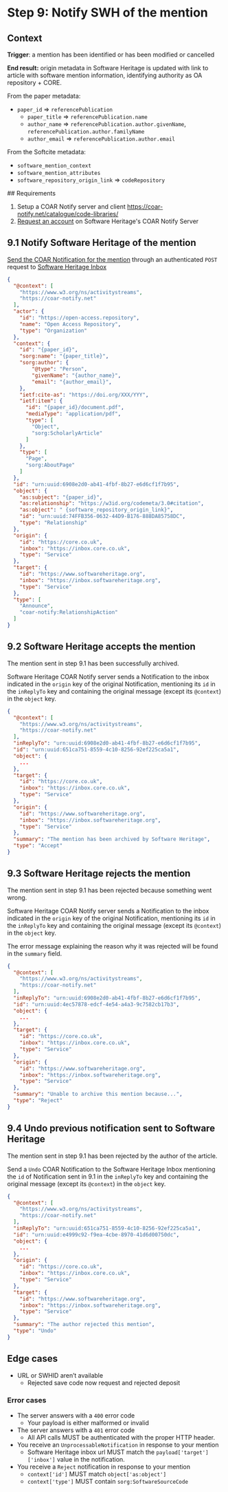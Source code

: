 # Step 9: Notify SWH of the mention

## Context

**Trigger**: a mention has been identified or has been modified or cancelled 

**End result:** origin metadata in Software Heritage is updated with link to
article with software mention information, identifying authority as OA
repository + CORE.

From the paper metadata:

* `paper_id` => `referencePublication`
    * `paper_title` => `referencePublication.name`
    * `author_name` => `referencePublication.author.givenName`, `referencePublication.author.familyName`
    * `author_email` => `referencePublication.author.email`

From the Softcite metadata:

* `software_mention_context`
* `software_mention_attributes`
* `software_repository_origin_link` => `codeRepository`

## Requirements

1. Setup a COAR Notify server and client https://coar-notify.net/catalogue/code-libraries/
2. [Request an account](https://docs.softwareheritage.org/user/coarnotify/howto/account.html)
   on Software Heritage's COAR Notify Server

## 9.1 Notify Software Heritage of the mention

[Send the COAR Notification for the mention](https://docs.softwareheritage.org/user/coarnotify/howto/mention.html) 
through an authenticated `POST` request to 
[Software Heritage Inbox](https://inbox.softwareheritage.org)

```json
{
  "@context": [
    "https://www.w3.org/ns/activitystreams",
    "https://coar-notify.net"
  ],
  "actor": {
    "id": "https://open-access.repository",
    "name": "Open Access Repository",
    "type": "Organization"
  },
  "context": {
    "id": "{paper_id}",
    "sorg:name": "{paper_title}",
    "sorg:author": {
        "@type": "Person",
        "givenName": "{author_name}",
        "email": "{author_email}",
    },
    "ietf:cite-as": "https://doi.org/XXX/YYY",
    "ietf:item": {
      "id": "{paper_id}/document.pdf",
      "mediaType": "application/pdf",
      "type": [
        "Object",
        "sorg:ScholarlyArticle"
      ]
    },
    "type": [
      "Page",
      "sorg:AboutPage"
    ]
  }, 
  "id": "urn:uuid:6908e2d0-ab41-4fbf-8b27-e6d6cf1f7b95",
  "object": {
    "as:subject": "{paper_id}",
    "as:relationship": "https://w3id.org/codemeta/3.0#citation",
    "as:object": " {software_repository_origin_link}",
    "id": "urn:uuid:74FFB356-0632-44D9-B176-888DA85758DC",
    "type": "Relationship"
  },
  "origin": {
    "id": "https://core.co.uk",
    "inbox": "https://inbox.core.co.uk",
    "type": "Service"
  },
  "target": {
    "id": "https://www.softwareheritage.org",
    "inbox": "https://inbox.softwareheritage.org",
    "type": "Service"
  },
  "type": [
    "Announce",
    "coar-notify:RelationshipAction"
  ]
}
```

## 9.2 Software Heritage accepts the mention

The mention sent in step 9.1 has been successfully archived.

Software Heritage COAR Notify server sends a Notification to the inbox indicated in the
`origin` key of the original Notification, mentioning its `id` in the `inReplyTo` key
and containing the original message (except its `@context`) in the `object` key.

```json
{
  "@context": [
    "https://www.w3.org/ns/activitystreams",
    "https://coar-notify.net"
  ],
  "inReplyTo": "urn:uuid:6908e2d0-ab41-4fbf-8b27-e6d6cf1f7b95",
  "id": "urn:uuid:651ca751-8559-4c10-8256-92ef225ca5a1",
  "object": {
    ...
  },
  "target": {
    "id": "https://core.co.uk",
    "inbox": "https://inbox.core.co.uk",
    "type": "Service"
  },
  "origin": {
    "id": "https://www.softwareheritage.org",
    "inbox": "https://inbox.softwareheritage.org",
    "type": "Service"
  },
  "summary": "The mention has been archived by Software Heritage",
  "type": "Accept"
}
```

## 9.3 Software Heritage rejects the mention

The mention sent in step 9.1 has been rejected because something went wrong.

Software Heritage COAR Notify server sends a Notification to the inbox indicated in the
`origin` key of the original Notification, mentioning its `id` in the `inReplyTo` key
and containing the original message (except its `@context`) in the `object` key.

The error message explaining the reason why it was rejected will be found in the
`summary` field.

```json
{
  "@context": [
    "https://www.w3.org/ns/activitystreams",
    "https://coar-notify.net"
  ],
  "inReplyTo": "urn:uuid:6908e2d0-ab41-4fbf-8b27-e6d6cf1f7b95",
  "id": "urn:uuid:4ec57878-edcf-4e54-a4a3-9c7582cb17b3",
  "object": {
    ...
  },
  "target": {
    "id": "https://core.co.uk",
    "inbox": "https://inbox.core.co.uk",
    "type": "Service"
  },
  "origin": {
    "id": "https://www.softwareheritage.org",
    "inbox": "https://inbox.softwareheritage.org",
    "type": "Service"
  },
  "summary": "Unable to archive this mention because...",
  "type": "Reject"
}
```

## 9.4 Undo previous notification sent to Software Heritage

The mention sent in step 9.1 has been rejected by the author of the article. 

Send a `Undo` COAR Notification to the Software Heritage Inbox mentioning the `id` of
Notification sent in 9.1 in the `inReplyTo` key and containing the original message
(except its `@context`) in the `object` key.

```json
{
  "@context": [
    "https://www.w3.org/ns/activitystreams",
    "https://coar-notify.net"
  ],
  "inReplyTo": "urn:uuid:651ca751-8559-4c10-8256-92ef225ca5a1",
  "id": "urn:uuid:e4999c92-f9ea-4cbe-8970-41d6d00750dc",
  "object": {
    ...
  },
  "origin": {
    "id": "https://core.co.uk",
    "inbox": "https://inbox.core.co.uk",
    "type": "Service"
  },
  "target": {
    "id": "https://www.softwareheritage.org",
    "inbox": "https://inbox.softwareheritage.org",
    "type": "Service"
  },
  "summary": "The author rejected this mention",
  "type": "Undo"
}
```

## Edge cases

* URL or SWHID aren’t available
    * Rejected save code now request and rejected deposit

### Error cases

* The server answers with a `400` error code
   * Your payload is either malformed or invalid
* The server answers with a `401` error code
   * All API calls MUST be authenticated with the proper HTTP header.
* You receive an `UnprocessableNotification` in response to your mention
   * Software Heritage inbox url MUST match the `payload['target']['inbox']` value in 
     the notification.
* You receive a `Reject` notification in response to your mention
   * `context['id']` MUST match `object['as:object']`
   * `context['type']` MUST contain `sorg:SoftwareSourceCode`